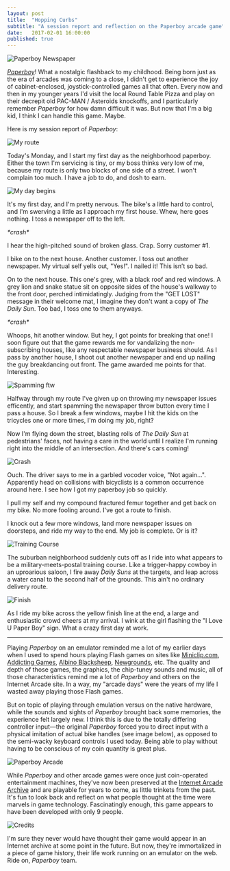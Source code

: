 ```yaml
---
layout: post
title:  "Hopping Curbs"
subtitle: "A session report and reflection on the Paperboy arcade game"
date:   2017-02-01 16:00:00
published: true
---
```

![Paperboy Newspaper](/images/paperboy-newspaper.png)

[*Paperboy*](https://en.wikipedia.org/wiki/Paperboy_(video_game))! What a nostalgic flashback to my childhood. Being born just as the era of arcades was coming to a close, I didn't get to experience the joy of cabinet-enclosed, joystick-controlled games all that often. Every now and then in my younger years I'd visit the local Round Table Pizza and play on their decrepit old PAC-MAN / Asteroids knockoffs, and I particularly remember *Paperboy* for how damn difficult it was. But now that I'm a big kid, I think I can handle this game. Maybe.

Here is my session report of *Paperboy*:

![My route](/images/paperboy-route.png)

Today's Monday, and I start my first day as the neighborhood paperboy. Either the town I'm servicing is tiny, or my boss thinks very low of me, because my route is only two blocks of one side of a street. I won't complain too much. I have a job to do, and dosh to earn.

![My day begins](/images/paperboy-start.png)

It's my first day, and I'm pretty nervous. The bike's a little hard to control, and I'm swerving a little as I approach my first house. Whew, here goes nothing. I toss a newspaper off to the left.

*\*crash\**

I hear the high-pitched sound of broken glass. Crap. Sorry customer #1.

I bike on to the next house. Another customer. I toss out another newspaper. My virtual self yells out, "Yes!". I nailed it! This isn’t so bad.

On to the next house. This one's grey, with a black roof and red windows. A grey lion and snake statue sit on opposite sides of the house's walkway to the front door, perched intimidatingly. Judging from the "GET LOST" message in their welcome mat, I imagine they don't want a copy of *The Daily Sun*. Too bad, I toss one to them anyways.

*\*crash\**

Whoops, hit another window. But hey, I got points for breaking that one! I soon figure out that the game rewards me for vandalizing the non-subscribing houses, like any respectable newspaper business should. As I pass by another house, I shoot out another newspaper and end up nailing the guy breakdancing out front. The game awarded me points for that. Interesting.

![Spamming ftw](/images/paperboy-spam.png)

Halfway through my route I've given up on throwing my newspaper issues efficently, and start spamming the newspaper throw button every time I pass a house. So I break a few windows, maybe I hit the kids on the tricycles one or more times, I'm doing my job, right?

Now I'm flying down the street, blasting rolls of *The Daily Sun* at pedestrians' faces, not having a care in the world until I realize I'm running right into the middle of an intersection. And there's cars coming!

![Crash](/images/paperboy-crash.png)

Ouch. The driver says to me in a garbled vocoder voice, "Not again...". Apparently head on collisions with bicyclists is a common occurrence around here. I see how I got my paperboy job so quickly.

I pull my self and my compound fractured femur together and get back on my bike. No more fooling around. I've got a route to finish.

I knock out a few more windows, land more newspaper issues on doorsteps, and ride my way to the end. My job is complete. Or is it?

![Training Course](/images/paperboy-training.png)

The suburban neighborhood suddenly cuts off as I ride into what appears to be a military-meets-postal training course. Like a trigger-happy cowboy in an uproarious saloon, I fire away *Daily Suns* at the targets, and leap across a water canal to the second half of the grounds. This ain't no ordinary delivery route.

![Finish](/images/paperboy-finish.png)

As I ride my bike across the yellow finish line at the end, a large and enthusiastic crowd cheers at my arrival. I wink at the girl flashing the "I Love U Paper Boy" sign. What a crazy first day at work.

---

Playing *Paperboy* on an emulator reminded me a lot of my earlier days when I used to spend hours playing Flash games on sites like [Miniclip.com](http://miniclip.com/), [Addicting Games](http://www.addictinggames.com/), [Albino Blacksheep](http://www.albinoblacksheep.com/), [Newgrounds](http://www.newgrounds.com/), etc. The quality and depth of those games, the graphics, the chip-tuney sounds and music, all of those characteristics remind me a lot of *Paperboy* and others on the Internet Arcade site. In a way, my "arcade days" were the years of my life I wasted away playing those Flash games.

But on topic of playing through emulation versus on the native hardware, while the sounds and sights of *Paperboy* brought back some memories, the experience felt largely new. I think this is due to the totally differing controller input––the original *Paperboy* forced you to direct input with a physical imitation of actual bike handles (see image below), as opposed to the semi-wacky keyboard controls I used today. Being able to play without having to be conscious of my coin quantity is great plus.

![Paperboy Arcade](/images/paperboy-arcade.jpg)

While *Paperboy* and other arcade games were once just coin-operated entertainment machines, they've now been preserved at the [Internet Arcade Archive](https://archive.org/details/arcade_paperboy) and are playable for years to come, as little trinkets from the past. It's fun to look back and reflect on what people thought at the time were marvels in game technology. Fascinatingly enough, this game appears to have been developed with only 9 people.

![Credits](/images/paperboy-credits.png)

 I'm sure they never would have thought their game would appear in an Internet archive at some point in the future. But now, they're immortalized in a piece of game history, their life work running on an emulator on the web. Ride on, *Paperboy* team.
